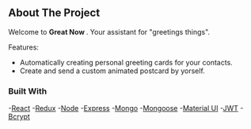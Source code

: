 <!-- PROJECT LOGO -->
<!-- ![Alt Text](https://media.giphy.com/media/vFKqnCdLPNOKc/giphy.gif) -->

<!-- ABOUT THE PROJECT -->

## About The Project

Welcome to <b> Great Now </b>. Your assistant for "greetings things".

Features:

- Automatically creating personal greeting cards for your contacts.
- Create and send a custom animated postcard by yorself.

### Built With

-[React](https://reactjs.org)
-[Redux](https://redux.js.org)
-[Node](https://nodejs.org/)
-[Express](https://expressjs.com)
-[Mongo](https://www.mongodb.com)
-[Mongoose](https://mongoosejs.com)
-[Material UI](https://material-ui.com)
-[JWT](https://jwt.io)
-[Bcrypt](https://www.npmjs.com/package/bcrypt)

